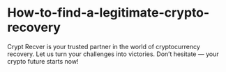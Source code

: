 # How-to-find-a-legitimate-crypto-recovery
Crypt Recver is your trusted partner in the world of cryptocurrency recovery. Let us turn your challenges into victories. Don’t hesitate — your crypto future starts now!
